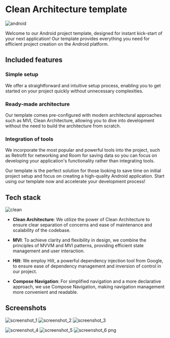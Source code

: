 # Clean Architecture template

![android](https://github.com/forenmis/clean-arch-template/assets/126270280/0846a1b9-9cac-4b34-af2e-ada973a9b701)

Welcome to our Android project template, designed for instant kick-start of your next application!
Our template provides everything you need for efficient project creation on the Android platform.

## Included features

### Simple setup

We offer a straightforward and intuitive setup process, enabling you to get started on your project
quickly without unnecessary complexities.

### Ready-made architecture

Our template comes pre-configured with modern architectural approaches such as MVI, Clean
Architecture, allowing you to dive into development without the need to build the architecture from
scratch.

### Integration of tools

We incorporate the most popular and powerful tools into the project, such as Retrofit for networking
and Room for saving data so you can focus on developing your application's functionality rather than
integrating tools.

Our template is the perfect solution for those looking to save time on initial project setup and
focus on creating a high-quality Android application. Start using our template now and accelerate
your development process!

## Tech stack

![clean](https://github.com/forenmis/clean-arch-template/assets/126270280/abb0e0ab-a8d2-4592-ba16-c494a2c822c4)

- **Clean Architecture**: We utilize the power of Clean Architecture to ensure clear separation of
  concerns and ease of maintenance and scalability of the codebase.

- **MVI**: To achieve clarity and flexibility in design, we combine the principles of MVVM and MVI
  patterns, providing efficient state management and user interaction.

- **Hilt**: We employ Hilt, a powerful dependency injection tool from Google, to ensure ease of
  dependency management and inversion of control in our project.

- **Compose Navigation**: For simplified navigation and a more declarative approach, we use Compose
  Navigation, making navigation management more convenient and readable.

## Screenshots

![screenshot_1 ](https://github.com/forenmis/clean-arch-template/assets/126270280/2ca06750-f958-4fba-ada9-1982cabe380e)
![screenshot_2](https://github.com/forenmis/clean-arch-template/assets/126270280/0be1fccc-51ab-44e3-9e57-05ee88b28ac7)
![screenshot_3](https://github.com/forenmis/clean-arch-template/assets/126270280/5b7b6153-07ce-450e-ae43-95898ba8d6ef)

![screenshot_4](https://github.com/forenmis/clean-arch-template/assets/126270280/2f771c75-a9a1-4cfc-b3d3-a7b1bc3d2245)
![screenshot_5](https://github.com/forenmis/clean-arch-template/assets/126270280/4d6fa196-7f42-45d9-bcad-d1bff35b120d)
![screenshot_6 png](https://github.com/forenmis/clean-arch-template/assets/126270280/e4f76c3d-54dc-47c9-add0-86e42a753106)
